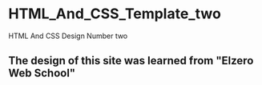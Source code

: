 # HTML_And_CSS_Template_two
HTML And CSS Design Number two

## The design of this site was learned from "Elzero Web School"
